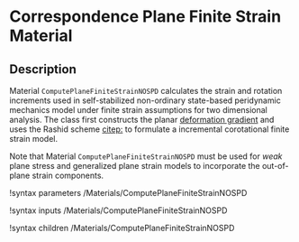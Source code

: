 # Correspondence Plane Finite Strain Material

## Description

Material `ComputePlaneFiniteStrainNOSPD` calculates the strain and rotation increments used in self-stabilized non-ordinary state-based peridynamic mechanics model under finite strain assumptions for two dimensional analysis. The class first constructs the planar [deformation gradient](peridynamics/DeformationGradients.md) and uses the Rashid scheme [citep:](rashid1993incremental) to formulate a incremental corotational finite strain model.

Note that Material `ComputePlaneFiniteStrainNOSPD` must be used for _weak_ plane stress and generalized plane strain models to incorporate the out-of-plane strain components.

!syntax parameters /Materials/ComputePlaneFiniteStrainNOSPD

!syntax inputs /Materials/ComputePlaneFiniteStrainNOSPD

!syntax children /Materials/ComputePlaneFiniteStrainNOSPD
